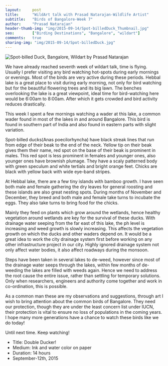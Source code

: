 ```yaml
---
layout:     post
title:      "WildArt talk with Prasad Natarajan-Wildlife Artist"
subtitle:   "Birds of Bangalore-Week 7"
author:     "Prasad Natarajan"
header-thumb-img: "img/2015-09-14/Spot-billedDuck_Thumbnail.jpg"
seo: 		["Birding Destinations", "Bangalore", "wildart"]
comments:   true
sharing-img: "img/2015-09-14/Spot-billedDuck.jpg"
---
```



<img src="{{ site.baseurl }}/img/2015-09-14/Spot-billedDuck.jpg" alt="Spot-billed Duck, Bangalore, Wildart by Prasad Natarajan">

<p>We have already reached seventh week of wildart talk, time is flying. Usually I prefer visiting any bird watching hot-spots during early mornings or evenings. Most of the birds are very active during these periods. Hebbal lake is a great place to visit during early morning, not only for bird watching but for the beautiful flowering trees and its big lawn. The benches overlooking the lake is a great viewpoint, ideal time for bird-watching here would be 6:00am to 8:00am. After which it gets crowded and bird activity reduces drastically.</p>

<p>This week I spent a few mornings watching a wader at this lake, a common wader found in most of the lakes in and around Bangalore. This bird is found in southern part of India and also found in eastern parts with slight variation.</p>

<p>Spot-billed ducks(Anas poecilorhyncha) have black streak lines that run from edge of their beak to the end of the neck. Yellow tip on their beak gives them their name, red spot on the base of their beak is prominent in males. This red spot is less prominent in females and younger ones, also younger ones have brownish plumage. They have a scaly patterned body with green speculum and white tertials and  bright orange feet. Chicks are black with yellow back with wide eye-band stripes.</p>

<p>At Hebbal lake, there are a few tiny islands with bamboo growth. I have seen both male and female gathering the dry leaves for general roosting and these islands are also great nesting spots. During months of November and December, they breed and both male and female take turns to incubate the eggs. They also take turns to bring food for the chicks.</p>

<p>Mainly they feed on plants which grow around the wetlands, hence healthy vegetation around wetlands are key for the survival of these ducks. With drainage water seeping from the far east of this lake, the ph level is increasing and  weed growth is slowly increasing. This affects the vegetation growth on which the ducks and other waders depend on. It would be a great idea to work the city drainage system first before working on any other infrastructure project in our city. Highly ignored drainage system not only affect water bodies, it also affect roadways during the monsoon.</p>

<p>Steps have been taken in several lakes to de-weed, however since most of the drainage water seeps through the lakes, within few months of de-weeding the lakes are filled with weeds again. Hence we need to address the root cause the entire issue, rather than settling for temporary solutions. Only when researchers, engineers and authority come together and work in co-ordination, this is possible.</p> 

<p>As a common man these are my observations and suggestions, through art I wish to bring attention about the common birds of Bangalore. They need our protection, though they are under the least concern list under IUCN, their protection is vital to ensure no loss of populations in the coming years. I hope many more generations have a chance to watch these birds like we do today!</p> 

<p>Until next time. Keep watching!</p>


<p>
	<ul>
		 <li>Title: Double Ducker!</li>
		 <li>Medium: Ink and water color on paper</li>
		 <li>Duration: 14 hours</li>
		 <li>September-12th, 2015</li>
 	</ul>
</p>
